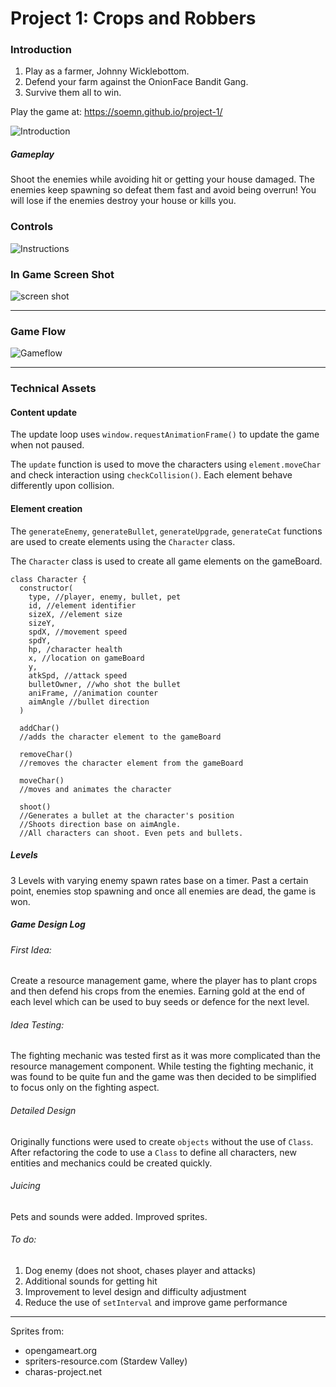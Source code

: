 # Project 1: Crops and Robbers

### Introduction

1. Play as a farmer, Johnny Wicklebottom.
2. Defend your farm against the OnionFace Bandit Gang.
3. Survive them all to win.

Play the game at: https://soemn.github.io/project-1/

![Introduction](/assets/images/introScreen2.png)

##### Gameplay
Shoot the enemies while avoiding hit or getting your house damaged. The enemies keep spawning so defeat them fast and avoid being overrun! You will lose if the enemies destroy your house or kills you.


### Controls

![Instructions](/assets/images/controls.png)


### In Game Screen Shot

![screen shot](/assets/images/screenShot.png)

---
### Game Flow

![Gameflow](/assets/images/fightPhase.png)

---

### Technical Assets

#### Content update
The update loop uses ```window.requestAnimationFrame()``` to update the game when not paused.

The ```update``` function is used to move the characters using ```element.moveChar``` and check interaction using ```checkCollision()```. Each element behave differently upon collision.


#### Element creation
The ```generateEnemy```, ```generateBullet```, ```generateUpgrade```, ```generateCat``` functions are used to create elements using the ```Character``` class.

The ```Character``` class is used to create all game elements on the gameBoard.
```
class Character {
  constructor(
    type, //player, enemy, bullet, pet
    id, //element identifier
    sizeX, //element size
    sizeY,
    spdX, //movement speed
    spdY,
    hp, /character health
    x, //location on gameBoard
    y,
    atkSpd, //attack speed
    bulletOwner, //who shot the bullet
    aniFrame, //animation counter
    aimAngle //bullet direction
  )

  addChar()
  //adds the character element to the gameBoard

  removeChar()
  //removes the character element from the gameBoard

  moveChar()
  //moves and animates the character

  shoot()
  //Generates a bullet at the character's position
  //Shoots direction base on aimAngle.
  //All characters can shoot. Even pets and bullets.
```



##### Levels

3 Levels with varying enemy spawn rates base on a timer. Past a certain point, enemies stop spawning and once all enemies are dead, the game is won.


##### Game Design Log

###### First Idea:
Create a resource management game, where the player has to plant crops and then defend his crops from the enemies. Earning gold at the end of each level which can be used to buy seeds or defence for the next level.

###### Idea Testing:
The fighting mechanic was tested first as it was more complicated than the resource management component. While testing the fighting mechanic, it was found to be quite fun and the game was then decided to be simplified to focus only on the fighting aspect.

###### Detailed Design
Originally functions were used to create ```objects``` without the use of ```Class```. After refactoring the code to use a ```Class``` to define all characters, new entities and mechanics could be created quickly.

###### Juicing
Pets and sounds were added. Improved sprites.

###### To do:
1. Dog enemy (does not shoot, chases player and attacks)
2. Additional sounds for getting hit
3. Improvement to level design and difficulty adjustment
4. Reduce the use of `setInterval` and improve game performance


---

Sprites from:
- opengameart.org
- spriters-resource.com (Stardew Valley)
- charas-project.net
